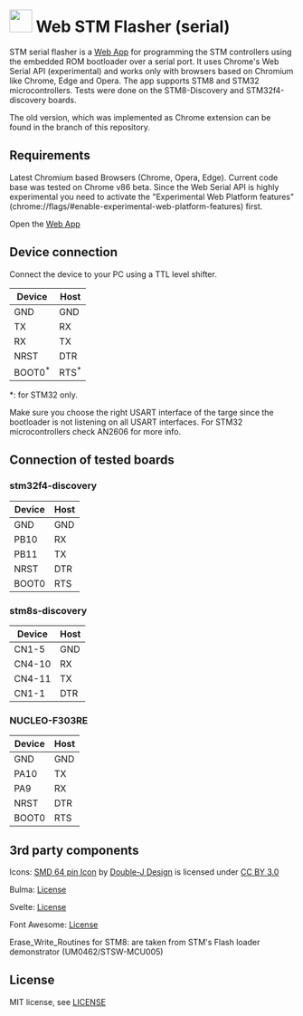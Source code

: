 <img src='https://raw.githubusercontent.com/Gamadril/stm-serial-flasher/master/public/res/logo_128.png' width='40px' height='40px' /> Web STM Flasher (serial)
==================

STM serial flasher is a [Web App](https://gamadril.github.io/stm-serial-flasher/)  for programming the STM controllers using the embedded ROM bootloader over a serial port. It uses Chrome's Web Serial API (experimental) and works only with browsers based on Chromium like Chrome, Edge and Opera.
The app supports STM8 and STM32 microcontrollers. Tests were done on the STM8-Discovery and STM32f4-discovery boards.

The old version, which was implemented as Chrome extension can be found in the branch of this repository.


Requirements
------------
Latest Chromium based Browsers (Chrome, Opera, Edge). Current code base was tested on Chrome v86 beta.
Since the Web Serial API is highly experimental you need to activate the "Experimental Web Platform features" (chrome://flags/#enable-experimental-web-platform-features) first.

Open the [Web App](https://gamadril.github.io/stm-serial-flasher/)



Device connection
-----------------
Connect the device to your PC using a TTL level shifter.

| Device            | Host            |
| ----------------- | --------------- |
| GND               | GND             |
| TX                | RX              |
| RX                | TX              |
| NRST              | DTR             |
| BOOT0<sup>*</sup> | RTS<sup>*</sup> |

*: for STM32 only.

Make sure you choose the right USART interface of the targe since the bootloader is not listening on all USART interfaces. For STM32 microcontrollers check AN2606 for more info. 


## Connection of tested boards
### stm32f4-discovery
| Device | Host |
| ------ | ---- |
| GND    | GND  |
| PB10   | RX   |
| PB11   | TX   |
| NRST   | DTR  |
| BOOT0  | RTS  |

### stm8s-discovery
| Device | Host |
| ------ | ---- |
| CN1-5  | GND  |
| CN4-10 | RX   |
| CN4-11 | TX   |
| CN1-1  | DTR  |

### NUCLEO-F303RE
| Device | Host |
| ------ | ---- |
| GND    | GND  |
| PA10   | TX   |
| PA9    | RX   |
| NRST   | DTR  |
| BOOT0  | RTS  |

3rd party components
--------------------
Icons:
[SMD 64 pin Icon](http://www.iconarchive.com/show/electronics-icons-by-double-j-design/SMD-64-pin-icon.html) by [Double-J Design](http://www.doublejdesign.co.uk/) is licensed under [CC BY 3.0](http://creativecommons.org/licenses/by/3.0/)

Bulma:
[License](https://github.com/jgthms/bulma/blob/master/LICENSE)

Svelte:
[License](https://github.com/sveltejs/svelte/blob/master/LICENSE)

Font Awesome:
[License](https://github.com/FortAwesome/Font-Awesome/blob/master/LICENSE.txt)

Erase_Write_Routines for STM8:
are taken from STM's Flash loader demonstrator (UM0462/STSW-MCU005)

License
-------
MIT license, see [LICENSE](./LICENSE)
